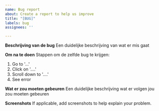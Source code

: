 ```yaml
---
name: Bug report
about: Create a report to help us improve
title: "[BUG]"
labels: bug
assignees: ''

---
```


**Beschrijving van de bug**
Een duidelijke beschrijving van wat er mis gaat

**Om na te doen**
Stappen om de zelfde bug te krijgen:
1. Go to '...'
2. Click on '....'
3. Scroll down to '....'
4. See error

**Wat er zou moeten gebeuren**
Een duidelijke beschrijving wat er volgen jou zou moeten gebeuren

**Screenshots**
If applicable, add screenshots to help explain your problem.
